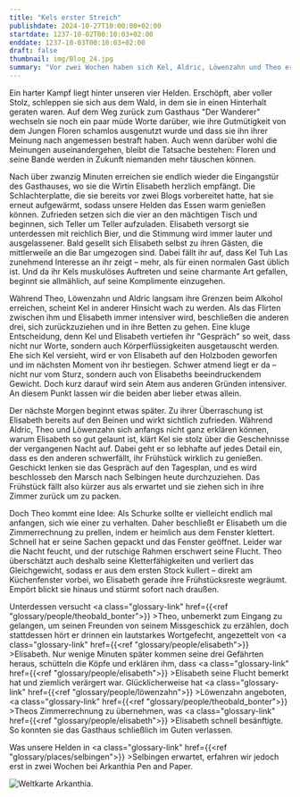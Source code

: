 ```yaml
---
title: "Kels erster Streich"
publishdate: 2024-10-27T10:00:00+02:00
startdate: 1237-10-02T00:10:03+02:00
enddate: 1237-10-03T00:10:03+02:00
draft: false
thumbnail: img/Blog_24.jpg
summary: "Vor zwei Wochen haben sich Kel, Aldric, Löwenzahn und Theo erfolgreich gegen einen Hinterhalt gewehrt und ihre Feinde überwältigt. Jetzt sehnen sie sich nach einem ruhigen Abend im 'Wanderer', doch daraus wird nichts. Warum, erfahrt ihr hier:"
---
```


Ein harter Kampf liegt hinter unseren vier Helden. Erschöpft, aber voller Stolz, schleppen sie sich aus dem Wald, in dem sie in einen Hinterhalt geraten waren. Auf dem Weg zurück zum Gasthaus "Der Wanderer" wechseln sie noch ein paar müde Worte darüber, wie ihre Gutmütigkeit von dem Jungen Floren schamlos ausgenutzt wurde und dass sie ihn ihrer Meinung nach angemessen bestraft haben. Auch wenn darüber wohl die Meinungen auseinandergehen, bleibt die Tatsache bestehen: Floren und seine Bande werden in Zukunft niemanden mehr täuschen können.

Nach über zwanzig Minuten erreichen sie endlich wieder die Eingangstür des Gasthauses, wo sie die Wirtin Elisabeth herzlich empfängt. Die Schlachterplatte, die sie bereits vor zwei Blogs vorbereitet hatte, hat sie erneut aufgewärmt, sodass unsere Helden das Essen warm genießen können. Zufrieden setzen sich die vier an den mächtigen Tisch und beginnen, sich Teller um Teller aufzuladen. Elisabeth versorgt sie unterdessen mit reichlich Bier, und die Stimmung wird immer lauter und ausgelassener. Bald gesellt sich Elisabeth selbst zu ihren Gästen, die mittlerweile an die Bar umgezogen sind. Dabei fällt ihr auf, dass Kel Tuh Las zunehmend Interesse an ihr zeigt – mehr, als für einen normalen Gast üblich ist. Und da ihr Kels muskulöses Auftreten und seine charmante Art gefallen, beginnt sie allmählich, auf seine Komplimente einzugehen.

Während Theo, Löwenzahn und Aldric langsam ihre Grenzen beim Alkohol erreichen, scheint Kel in anderer Hinsicht wach zu werden. Als das Flirten zwischen ihm und Elisabeth immer intensiver wird, beschließen die anderen drei, sich zurückzuziehen und in ihre Betten zu gehen. Eine kluge Entscheidung, denn Kel und Elisabeth vertiefen ihr "Gespräch" so weit, dass nicht nur Worte, sondern auch Körperflüssigkeiten ausgetauscht werden. Ehe sich Kel versieht, wird er von Elisabeth auf den Holzboden geworfen und im nächsten Moment von ihr bestiegen. Schwer atmend liegt er da – nicht nur vom Sturz, sondern auch von Elisabeths beeindruckendem Gewicht. Doch kurz darauf wird sein Atem aus anderen Gründen intensiver. An diesem Punkt lassen wir die beiden aber lieber etwas allein.

Der nächste Morgen beginnt etwas später. Zu ihrer Überraschung ist Elisabeth bereits auf den Beinen und wirkt sichtlich zufrieden. Während Aldric, Theo und Löwenzahn sich anfangs nicht ganz erklären können, warum Elisabeth so gut gelaunt ist, klärt Kel sie stolz über die Geschehnisse der vergangenen Nacht auf. Dabei geht er so lebhafte auf jedes Detail ein, dass es den anderen schwerfällt, ihr Frühstück wirklich zu genießen. Geschickt lenken sie das Gespräch auf den Tagesplan, und es wird beschlosseb den Marsch nach Selbingen heute durchzuziehen. Das Frühstück fällt also kürzer aus als erwartet und sie ziehen sich in ihre Zimmer zurück um zu packen.

Doch Theo kommt eine Idee: Als Schurke sollte er vielleicht endlich mal anfangen, sich wie einer zu verhalten. Daher beschließt er Elisabeth um die Zimmerrechnung zu prellen, indem er heimlich aus dem Fenster klettert. Schnell hat er seine Sachen gepackt und das Fenster geöffnet. Leider war die Nacht feucht, und der rutschige Rahmen erschwert seine Flucht. Theo überschätzt auch deshalb seine Kletterfähigkeiten und verliert das Gleichgewicht, sodass er aus dem ersten Stock kullert – direkt am Küchenfenster vorbei, wo Elisabeth gerade ihre Frühstücksreste wegräumt. Empört blickt sie hinaus und stürmt sofort nach draußen.

Unterdessen versucht <a class="glossary-link" href={{<ref "glossary/people/theobald_bonter">}} >Theo</a>, unbemerkt zum Eingang zu gelangen, um seinen Freunden von seinem Missgeschick zu erzählen, doch stattdessen hört er drinnen ein lautstarkes Wortgefecht, angezettelt von <a class="glossary-link" href={{<ref "glossary/people/elisabeth">}} >Elisabeth</a>. Nur wenige Minuten später kommen seine drei Gefährten heraus, schütteln die Köpfe und erklären ihm, dass <a class="glossary-link" href={{<ref "glossary/people/elisabeth">}} >Elisabeth</a> seine Flucht bemerkt hat und ziemlich verärgert war. Glücklicherweise hat <a class="glossary-link" href={{<ref "glossary/people/löwenzahn">}} >Löwenzahn</a> angeboten, <a class="glossary-link" href={{<ref "glossary/people/theobald_bonter">}} >Theos</a> Zimmerrechnung zu übernehmen, was <a class="glossary-link" href={{<ref "glossary/people/elisabeth">}} >Elisabeth</a> schnell besänftigte. So konnten sie das Gasthaus schließlich im Guten verlassen.

Was unsere Helden in <a class="glossary-link" href={{<ref "glossary/places/selbingen">}} >Selbingen</a> erwartet, erfahren wir jedoch erst in zwei Wochen bei Arkanthia Pen and Paper.

<div class="img-max center">
  <img class="img-fluid" title="Weltkarte Arkanthia" alt="Weltkarte Arkanthia." src="/img/Arkanthia_Full_Map_Wanderer_only.jpg" />
</div>
